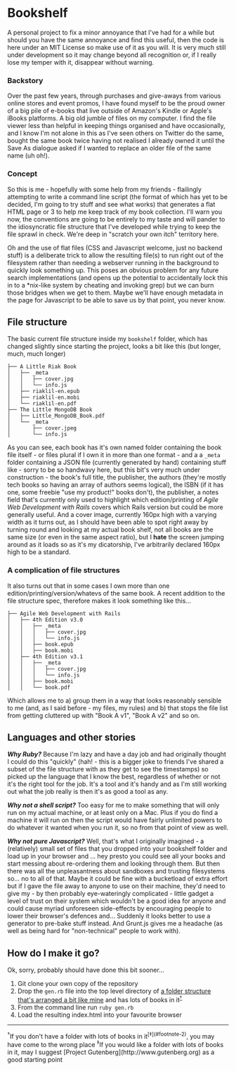 # Bookshelf

A personal project to fix a minor annoyance that I've had for a while but should you have the same annoyance and find this useful, then the code is here under an MIT License so make use of it as you will. It is very much still under development so it may change beyond all recognition or, if I really lose my temper with it, disappear without warning.

### Backstory

Over the past few years, through purchases and give-aways from various online stores and event promos, I have found myself to be the proud owner of a big pile of e-books that live outside of Amazon's Kindle or Apple's iBooks platforms. A big old jumble of files on my computer. I find the file viewer less than helpful in keeping things organised and have occasionally, and I know I'm not alone in this as I've seen others on Twitter do the same, bought the same book twice having not realised I already owned it until the Save As dialogue asked if I wanted to replace an older file of the same name (uh oh!).

### Concept

So this is me - hopefully with some help from my friends - flailingly attempting to write a command line script (the format of which has yet to be decided, I'm going to try stuff and see what works) that generates a flat HTML page or 3 to help me keep track of my book collection. I'll warn you now, the conventions are going to be entirely to my taste and will pander to the idiosyncratic file structure that I've developed while trying to keep the file sprawl in check. We're deep in "scratch your own itch" territory here.

Oh and the use of flat files (CSS and Javascript welcome, just no backend stuff) is a deliberate trick to allow the resulting file(s) to run right out of the filesystem rather than needing a webserver running in the background to quickly look something up. This poses an obvious problem for any future search implementations (and opens up the potential to accidentally lock this in to a *nix-like system by cheating and invoking grep) but we can burn those bridges when we get to them. Maybe we'll have enough metadata in the page for Javascript to be able to save us by that point, you never know.

## File structure

The basic current file structure inside my `bookshelf` folder, which has changed slightly since starting the project, looks a bit like this (but longer, much, much longer)

    ├── A Little Riak Book
    │   ├── _meta
    │   │   ├── cover.jpg
    │   │   └── info.js
    │   ├── riaklil-en.epub
    │   ├── riaklil-en.mobi
    │   └── riaklil-en.pdf
    ├── The Little MongoDB Book
    │   ├── Little_MongoDB_Book.pdf
    │   └── _meta
    │       ├── cover.jpeg
    │       └── info.js
    
As you can see, each book has it's own named folder containing the book file itself - or files plural if I own it in more than one format - and a a `_meta` folder containing a JSON file (currently generated by hand) containing stuff like - sorry to be so handwavy here, but this bit's very much under construction - the book's full title, the publisher, the authors (they're mostly tech books so having an array of authors seems logical), the ISBN (if it has one, some freebie "use my product!" books don't), the publisher, a notes field that's currently only used to highlight which edition/printing of *Agile Web Development with Rails* covers which Rails version but could be more generally useful. And a cover image, currently 160px high with a varying width as it turns out, as I should have been able to spot right away by turning round and looking at my actual book shelf, not all books are the same size (or even in the same aspect ratio), but I **hate** the screen jumping around as it loads so as it's my dicatorship, I've arbitrarily declared 160px high to be a standard.


### A complication of file structures

It also turns out that in some cases I own more than one edition/printing/version/whatevs of the same book. A recent addition to the file structure spec, therefore makes it look something like this...

    ├── Agile Web Development with Rails
    │   ├── 4th Edition v3.0
    │   │   ├── _meta
    │   │   │   ├── cover.jpg
    │   │   │   └── info.js
    │   │   ├── book.epub
    │   │   ├── book.mobi
    │   ├── 4th Edition v3.1
    │   │   ├── _meta
    │   │   │   ├── cover.jpg
    │   │   │   └── info.js
    │   │   ├── book.mobi
    │   │   └── book.pdf
  
Which allows me to a) group them in a way that looks reasonably sensible to me (and, as I said before - my files, my rules) and b) that stops the file list from getting cluttered up with "Book A v1", "Book A v2" and so on.


## Languages and other stories

***Why Ruby?*** Because I'm lazy and have a day job and had originally thought I could do this "quickly" (hah! - this is a bigger joke to friends I've shared a subset of the file structure with as they get to see the timestamps) so picked up the language that I know the best, regardless of whether or not it's the right tool for the job. It's a tool and it's handy and as I'm still working out what the job really is then it's as good a tool as any.

***Why not a shell script?*** Too easy for me to make something that will only run on my actual machine, or at least only on a Mac. Plus if you do find a machine it will run on then the script would have fairly unlimited powers to do whatever it wanted when you run it, so no from that point of view as well.

***Why not pure Javascript?*** Well, that's what I originally imagined - a (relatively) small set of files that you dropped into your bookshelf folder and load up in your browser and ... hey presto you could see all your books and start messing about re-ordering them and looking through them. But then there was all the unpleasantness about sandboxes and trusting filesystems so... no to all of that. Maybe it could be fine with a bucketload of extra effort but if I gave the file away to anyone to use on their machine, they'd need to give my - by then probably eye-wateringly complicated - little gadget a level of trust on their system which wouldn't be a good idea for anyone and could cause myriad unforeseen side-effects by encouraging people to lower their browser's defences and... Suddenly it looks better to use a generator to pre-bake stuff instead. And Grunt.js gives me a headache (as well as being hard for "non-technical" people to work with).

## How do I make it go?

Ok, sorry, probably should have done this bit sooner...

1. Git clone your own copy of the repository
2. Drop the `gen.rb` file into the top level directory of [a folder structure that's arranged a bit like mine](#file-structure) and has lots of books in it<sup>[&dagger;](#footnote-1)</sup>
3. From the command line run `ruby gen.rb`
4. Load the resulting index.html into your favourite browser

* * *

<a name="footnote-1" />
<sup>&dagger;</sup>If you don't have a folder with lots of books in it<sup>[&Dagger;](#footnote-2)</sup>, you may have come to the wrong place  
  
<a name="footnote-2" />
<sup>&Dagger;</sup>If you would like a folder with lots of books in it, may I suggest [Project Gutenberg](http://www.gutenberg.org) as a good starting point
